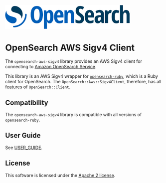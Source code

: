 [<img src="OpenSearch.svg" width="400">](https://opensearch.org)

# OpenSearch AWS Sigv4 Client

The `opensearch-aws-sigv4` library provides an AWS Sigv4 client for connecting to [Amazon OpenSearch Service](https://docs.aws.amazon.com/opensearch-service/index.html).

This library is an AWS Sigv4 wrapper for [`opensearch-ruby`](https://github.com/opensearch-project/opensearch-ruby/tree/main/opensearch-ruby), which is a Ruby client for OpenSearch. The `OpenSearch::Aws::Sigv4Client`, therefore, has all features of `OpenSearch::Client`.

## Compatibility

The `opensearch-aws-sigv4` library is compatible with all versions of `opensearch-ruby`.

## User Guide

See [USER_GUIDE](https://github.com/opensearch-project/opensearch-ruby-aws-sigv4/blob/main/USER_GUIDE.md).

## License

This software is licensed under the [Apache 2 license](https://github.com/opensearch-project/opensearch-ruby-aws-sigv4/blob/main/LICENCE).

